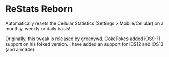 # ReStats Reborn

Automatically resets the Cellular Statistics (Settings > Mobile/Cellular) on a monthly, weekly or daily basis!

Originally, this tweak is released by greenywd.
CokePokes added iOS9-11 support on his folked version.
I have added an support for iOS12 and iOS13 (and arm64e).
